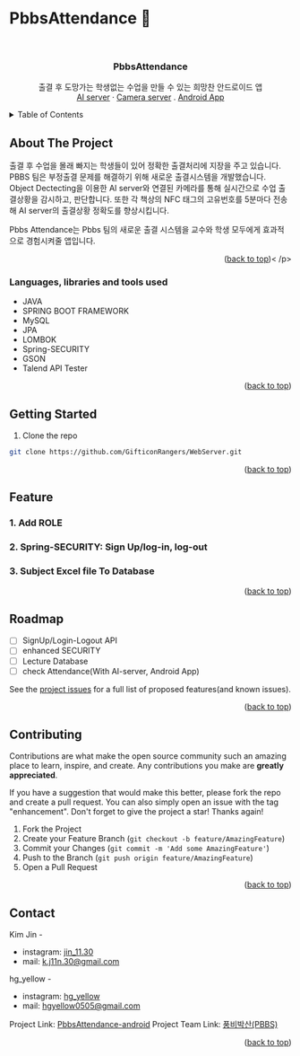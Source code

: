 # PbbsAttendance :yellow_heart:
<!-- Improved compatibility of back to top link: See: https://github.com/othneildrew/Best-README-Template/pull/73 -->
<a name="readme-top"></a>
<!--
*** Thanks for checking out the Best-README-Template. If you have a suggestion
*** that would make this better, please fork the repo and create a pull request
*** or simply open an issue with the tag "enhancement".
*** Don't forget to give the project a star!
*** Thanks again! Now go create something AMAZING! :D
-->



<!-- PROJECT SHIELDS -->
<!--
*** I'm using markdown "reference style" links for readability.
*** Reference links are enclosed in brackets [ ] instead of parentheses ( ).
*** See the bottom of this document for the declaration of the reference variables
*** for contributors-url, forks-url, etc. This is an optional, concise syntax you may use.
*** https://www.markdownguide.org/basic-syntax/#reference-style-links
-->




<!-- PROJECT LOGO -->
<br />
<div align="center">

<h3 align="center">PbbsAttendance</h3>

  <p align="center">
    출결 후 도망가는 학생없는 수업을 만들 수 있는 희망찬 안드로이드 앱
    <br />
    <a href="https://github.com/GifticonRangers/multiple-object-tracking">AI server</a>
    ·
    <a href="https://github.com/GifticonRangers/raspberrypi-camera-server">Camera server</a>
    .
    <a href="https://github.com/GifticonRangers/PbbsAttendance">Android App</a>
  </p>
</div>



<!-- TABLE OF CONTENTS -->
<details>
  <summary>Table of Contents</summary>
  <ol>
    <li>
      <a href="#about-the-project">About The Project</a>
      <ul>
        <li><a href="#built-with">Languages, libraries and tools used</a></li>
      </ul>
    </li>
    <li>
      <a href="#getting-started">Getting Started</a>
    </li>
    <li><a href="#usage">Usage</a></li>
    <li><a href="#feature">Feature</a></li>
    <li><a href="#roadmap">Roadmap</a></li>
    <li><a href="#contributing">Contributing</a></li>
    <li><a href="#contact">Contact</a></li>
  </ol>
</details>



<!-- ABOUT THE PROJECT -->
## About The Project


출결 후 수업을 몰래 빠지는 학생들이 있어 정확한 출결처리에 지장을 주고 있습니다. PBBS 팀은 부정출결 문제를 해결하기 위해 새로운 출결시스템을 개발했습니다. Object Dectecting을 이용한 AI server와 연결된 카메라를 통해 실시간으로 수업 출결상황을 감시하고, 판단합니다. 또한 각 책상의 NFC 태그의 고유번호를 5분마다 전송해 AI server의 출결상황 정확도를 향상시킵니다.

Pbbs Attendance는 Pbbs 팀의 새로운 출결 시스템을 교수와 학생 모두에게 효과적으로 경험시켜줄 앱입니다.

<p align="right">(<a href="#readme-top">back to top</a>)<   /p>



### Languages, libraries and tools used

* JAVA
* SPRING BOOT FRAMEWORK
* MySQL
* JPA
* LOMBOK
* Spring-SECURITY
* GSON
* Talend API Tester

<p align="right">(<a href="#readme-top">back to top</a>)</p>



<!-- GETTING STARTED -->
## Getting Started
1.  Clone the repo
   ```sh
   git clone https://github.com/GifticonRangers/WebServer.git
   ```



<!-- USAGE EXAMPLES -->
<!--Use this space to show useful examples of how a project can be used. Additional screenshots, code examples and demos work well in this space. You may also link to more resources. -->


<p align="right">(<a href="#readme-top">back to top</a>)</p>

<!-- FEATURE EXAMPLES -->
## Feature
### 1. Add ROLE
### 2. Spring-SECURITY: Sign Up/log-in, log-out
### 3. Subject Excel file To Database


<p align="right">(<a href="#readme-top">back to top</a>)</p>

<!-- ROADMAP -->
## Roadmap

- [ ] SignUp/Login-Logout API
- [ ] enhanced SECURITY
- [ ] Lecture Database
- [ ] check Attendance(With AI-server, Android App)

See the [project issues](https://github.com/GifticonRangers/WebServer/issues) for a full list of proposed features(and known issues).

<p align="right">(<a href="#readme-top">back to top</a>)</p>



<!-- CONTRIBUTING -->
## Contributing

Contributions are what make the open source community such an amazing place to learn, inspire, and create. Any contributions you make are **greatly appreciated**.

If you have a suggestion that would make this better, please fork the repo and create a pull request. You can also simply open an issue with the tag "enhancement".
Don't forget to give the project a star! Thanks again!

1. Fork the Project
2. Create your Feature Branch (`git checkout -b feature/AmazingFeature`)
3. Commit your Changes (`git commit -m 'Add some AmazingFeature'`)
4. Push to the Branch (`git push origin feature/AmazingFeature`)
5. Open a Pull Request

<p align="right">(<a href="#readme-top">back to top</a>)</p>



<!-- CONTACT -->
## Contact

Kim Jin -
- instagram: [jin_11.30](https://instagram.com/jin_11.30)
- mail: k.j11n.30@gmail.com

hg_yellow -
- instagram: [hg_yellow](https://instagram.com/hg_yellow)
- mail: hgyellow0505@gmail.com

Project Link: [PbbsAttendance-android](https://github.com/GifticonRangers/WebServer)
Project Team Link: [풍비박산(PBBS)](https://github.com/GifticonRangers)
<p align="right">(<a href="#readme-top">back to top</a>)</p>
